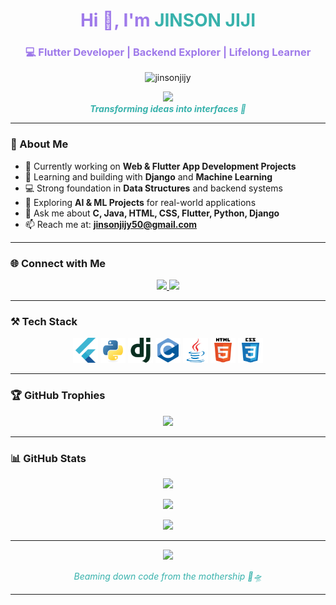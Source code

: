 <h1 align="center" style="color:#9f7aea;">Hi 👋, I'm <span style="color:#38b2ac;">JINSON JIJI</span></h1>
<h3 align="center" style="color:#9f7aea;">💻 Flutter Developer | Backend Explorer | Lifelong Learner</h3>

<p align="center">
  <img src="https://komarev.com/ghpvc/?username=jinsonjijy&label=Profile%20views&color=38b2ac&style=flat" alt="jinsonjijy" />
</p>

<div align="center">
  <img src="https://media4.giphy.com/media/v1.Y2lkPTc5MGI3NjExNXQ0YXV6cjV0NnVkank2dncyZmFxcGowMmUzazkwdG12amo1dGt4biZlcD12MV9pbnRlcm5hbF9naWZfYnlfaWQmY3Q9Zw/3o6ZthN78IMK97FVvi/giphy.gif" width="300" />
  <br />
  <strong><i style="color:#38b2ac;">Transforming ideas into interfaces 🚀</i></strong>
</div>

---

### 🧠 About Me

- 🔭 Currently working on **Web & Flutter App Development Projects**
- 🌱 Learning and building with **Django** and **Machine Learning**
- 💻 Strong foundation in **Data Structures** and backend systems
- 🤖 Exploring **AI & ML Projects** for real-world applications
- 💬 Ask me about **C, Java, HTML, CSS, Flutter, Python, Django**
- 📫 Reach me at: **jinsonjijy50@gmail.com**

---

### 🌐 Connect with Me
<p align="center">
  <a href="mailto:jinsonjijy50@gmail.com">
    <img src="https://img.shields.io/badge/Gmail-000000?style=for-the-badge&logo=gmail&logoColor=38b2ac"/>
  </a>
  <a href="https://www.linkedin.com/in/jinsonjijy/" target="_blank">
    <img src="https://img.shields.io/badge/LinkedIn-000000?style=for-the-badge&logo=linkedin&logoColor=9f7aea"/>
  </a>
</p>

---

### ⚒️ Tech Stack

<p align="center">
  <img src="https://raw.githubusercontent.com/devicons/devicon/master/icons/flutter/flutter-original.svg" alt="Flutter" width="40" height="40"/>
  <img src="https://raw.githubusercontent.com/devicons/devicon/master/icons/python/python-original.svg" alt="Python" width="40" height="40"/>
  <img src="https://raw.githubusercontent.com/devicons/devicon/master/icons/django/django-plain.svg" alt="Django" width="40" height="40"/>
  <img src="https://raw.githubusercontent.com/devicons/devicon/master/icons/c/c-original.svg" alt="C" width="40" height="40"/>
  <img src="https://raw.githubusercontent.com/devicons/devicon/master/icons/java/java-original.svg" alt="Java" width="40" height="40"/>
  <img src="https://raw.githubusercontent.com/devicons/devicon/master/icons/html5/html5-original-wordmark.svg" alt="HTML" width="40" height="40"/>
  <img src="https://raw.githubusercontent.com/devicons/devicon/master/icons/css3/css3-original-wordmark.svg" alt="CSS" width="40" height="40"/>
</p>

---

### 🏆 GitHub Trophies
<p align="center">
  <img src="https://github-profile-trophy.vercel.app/?username=jinsonjijy&theme=darkhub&title=Followers,Stars,Commits,Repositories&margin-w=10&no-frame=true" />
</p>

---

### 📊 GitHub Stats
<p align="center">
  <img src="https://github-readme-stats.vercel.app/api?username=jinsonjijy&show_icons=true&theme=tokyonight&title_color=9f7aea&icon_color=38b2ac" />
</p>

<p align="center">
  <img src="https://github-readme-stats.vercel.app/api/top-langs/?username=jinsonjijy&layout=compact&theme=tokyonight&title_color=9f7aea" />
</p>

<p align="center">
  <img src="https://github-readme-streak-stats.herokuapp.com/?user=jinsonjijy&theme=tokyonight" />
</p>

---

<div align="center">
  <img src="https://media4.giphy.com/media/v1.Y2lkPTc5MGI3NjExczQzaGhhZ3hlNDYyYTl0NmN0dW0xMnNmMDAybDcycHo1ZnU3czdvYSZlcD12MV9pbnRlcm5hbF9naWZfYnlfaWQmY3Q9Zw/XZWqg4kNrBXj1nebS5/giphy.gif" width="300" />
  <p><i style="color:#38b2ac;">Beaming down code from the mothership 👾🛸</i></p>
</div>

---
<!---
Jinsonjijy/Jinsonjijy is a ✨ special ✨ repository because its `README.md` appears on your GitHub profile.
--->
